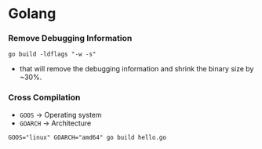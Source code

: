 # Golang

### Remove Debugging Information

```
go build -ldflags "-w -s"
```

* that will remove the debugging information and shrink the binary size by \~30%.

### Cross Compilation&#x20;

* `GOOS` -> Operating system
* `GOARCH` -> Architecture&#x20;

```
GOOS="linux" GOARCH="amd64" go build hello.go
```
